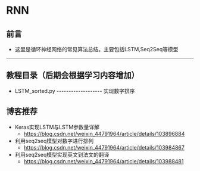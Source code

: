 # RNN
## 前言
* 这里是循环神经网络的常见算法总结。主要包括LSTM,Seq2Seq等模型

------
## 教程目录（后期会根据学习内容增加）
* LSTM_sorted.py ------------------- 实现数字排序



## 博客推荐
* Keras实现LSTM与LSTM参数量详解
  * https://blog.csdn.net/weixin_44791964/article/details/103896884
* 利用seq2seq模型对数字进行排列
  * https://blog.csdn.net/weixin_44791964/article/details/103984867
* 利用seq2seq模型实现英文到法文的翻译
  * https://blog.csdn.net/weixin_44791964/article/details/103988481
